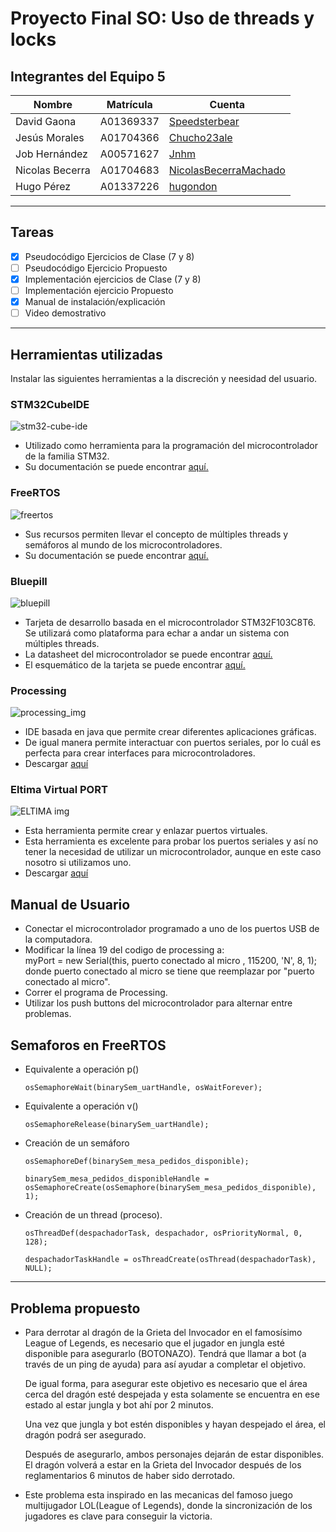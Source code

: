 # Proyecto Final SO: Uso de threads y locks 
## Integrantes del Equipo 5
| Nombre | Matrícula | Cuenta |
| ----------- | ----------- | ----------- |
| David Gaona  | A01369337  |[Speedsterbear](https://github.com/Speedsterbear)  |
| Jesús Morales| A01704366 | [Chucho23ale](https://github.com/Chucho23ale) |
| Job Hernández | A00571627 | [Jnhm](https://github.com/Jnhm) |
| Nicolas Becerra |A01704683  |[NicolasBecerraMachado](https://github.com/NicolasBecerraMachado)  |
| Hugo Pérez | A01337226 | [hugondon](https://github.com/Hugondon)  |
---
## Tareas
- [X] Pseudocódigo Ejercicios de Clase (7 y 8)
- [ ] Pseudocódigo Ejercicio Propuesto
- [X] Implementación ejercicios de Clase (7 y 8)
- [ ] Implementación ejercicio Propuesto
- [X] Manual de instalación/explicación
- [ ] Video demostrativo
---
## Herramientas utilizadas
Instalar las siguientes herramientas a la discreción y neesidad del usuario.
### STM32CubeIDE
![stm32-cube-ide](https://user-images.githubusercontent.com/47252665/106367007-3465b880-6305-11eb-98c7-40b263969311.jpg)
- Utilizado como herramienta para la programación del microcontrolador de la familia STM32.
- Su documentación se puede encontrar [aquí.](https://www.st.com/en/development-tools/stm32cubeide.html#documentation)
### FreeRTOS
![freertos](https://user-images.githubusercontent.com/47252665/106366566-590c6100-6302-11eb-9a2c-a628cdd36abd.jpg)
- Sus recursos permiten llevar el concepto de múltiples threads y semáforos al mundo de los microcontroladores.
- Su documentación se puede encontrar [aquí.](https://www.freertos.org/Documentation/RTOS_book.html)
### Bluepill
![bluepill](https://user-images.githubusercontent.com/47252665/106808503-1616fa00-6630-11eb-9476-e1eb82aeda74.png)
- Tarjeta de desarrollo basada en el microcontrolador STM32F103C8T6. Se utilizará como plataforma para echar a andar un sistema con múltiples threads.
- La datasheet del microcontrolador se puede encontrar [aquí.](https://www.st.com/en/microcontrollers-microprocessors/stm32f103c8.html#documentation)
- El esquemático de la tarjeta se puede encontrar [aquí.](https://github.com/dhylands/stm32-test/blob/master/board-STM32F103-Mini/STM32F103C8T6-Schematic.pdf)
### Processing
![processing_img](https://user-images.githubusercontent.com/47252665/106808357-e7991f00-662f-11eb-8038-75ab7a09e618.png)
- IDE basada en java que permite crear diferentes aplicaciones gráficas.
- De igual manera permite interactuar con puertos seriales, por lo cuál es perfecta para crear interfaces para microcontroladores.
- Descargar [aquí](https://processing.org/download/)
### Eltima Virtual PORT
![ELTIMA img](https://www.eltima.com/imgnew/products/product-info/i-win/winLargeVspdIcon@2x.png)
- Esta herramienta permite crear y enlazar puertos virtuales.
- Esta herramienta es excelente para probar los puertos seriales y así no tener la necesidad de utilizar un microcontrolador, aunque  en este caso nosotro si utilizamos uno.
- Descargar [aquí](https://www.eltima.com/vspd-post-download.html)

## Manual de Usuario
- Conectar el microcontrolador programado a uno de los puertos USB de la computadora.
- Modificar la línea 19 del codigo de processing a:    
myPort = new Serial(this, puerto conectado al micro , 115200, 'N', 8, 1);   
donde puerto conectado al micro se tiene que reemplazar por "puerto conectado al micro".
- Correr el programa de Processing.
- Utilizar los push buttons del microcontrolador para alternar entre problemas.

## Semaforos en FreeRTOS
- Equivalente a operación p()

  `osSemaphoreWait(binarySem_uartHandle, osWaitForever);`
- Equivalente a operación v()

  `osSemaphoreRelease(binarySem_uartHandle);`
- Creación de un semáforo

  `osSemaphoreDef(binarySem_mesa_pedidos_disponible);`
  
  `binarySem_mesa_pedidos_disponibleHandle = osSemaphoreCreate(osSemaphore(binarySem_mesa_pedidos_disponible), 1);`
  
- Creación de un thread (proceso).

  `osThreadDef(despachadorTask, despachador, osPriorityNormal, 0, 128);`
  
  `despachadorTaskHandle = osThreadCreate(osThread(despachadorTask), NULL);`
---
## Problema propuesto
- Para derrotar al dragón de la Grieta del Invocador en el famosísimo League of Legends,
  es necesario que el jugador en jungla esté disponible para asegurarlo (BOTONAZO).
  Tendrá que llamar a bot (a través de un ping de ayuda) para así ayudar a completar el objetivo.
   
  De igual forma, para asegurar este objetivo es necesario que el área cerca del dragón esté
  despejada y esta solamente se encuentra en ese estado al estar jungla y bot ahí por 2 minutos.

  Una vez que jungla y bot estén disponibles y hayan despejado el área, el dragón podrá ser asegurado.

  Después de asegurarlo, ambos personajes dejarán de estar disponibles. 
  El dragón volverá a estar en la Grieta del Invocador después de los reglamentarios 6 minutos de haber sido derrotado.
- Este problema esta inspirado en las mecanicas del famoso juego multijugador LOL(League of Legends), donde la sincronización de los jugadores es clave para conseguir la victoria.
